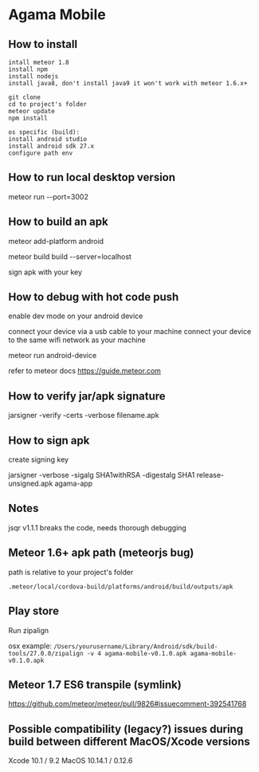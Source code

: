 # Agama Mobile

## How to install

```
intall meteor 1.8
install npm
install nodejs
install java8, don't install java9 it won't work with meteor 1.6.x+

git clone
cd to project's folder
meteor update
npm install

os specific (build):
install android studio
install android sdk 27.x
configure path env
```

## How to run local desktop version
meteor run --port=3002

## How to build an apk
meteor add-platform android

meteor build build --server=localhost

sign apk with your key

## How to debug with hot code push
enable dev mode on your android device

connect your device via a usb cable to your machine
connect your device to the same wifi network as your machine

meteor run android-device

refer to meteor docs https://guide.meteor.com

## How to verify jar/apk signature
jarsigner -verify -certs -verbose filename.apk

## How to sign apk
create signing key

jarsigner -verbose -sigalg SHA1withRSA -digestalg SHA1 release-unsigned.apk agama-app

## Notes
jsqr v1.1.1 breaks the code, needs thorough debugging

## Meteor 1.6+ apk path (meteorjs bug)
path is relative to your project's folder

`.meteor/local/cordova-build/platforms/android/build/outputs/apk`

## Play store
Run zipalign

osx example: `/Users/yourusername/Library/Android/sdk/build-tools/27.0.0/zipalign -v 4 agama-mobile-v0.1.0.apk agama-mobile-v0.1.0.apk` 

## Meteor 1.7 ES6 transpile (symlink)
https://github.com/meteor/meteor/pull/9826#issuecomment-392541768

## Possible compatibility (legacy?) issues during build between different MacOS/Xcode versions
Xcode 10.1 / 9.2
MacOS 10.14.1 / 0.12.6
